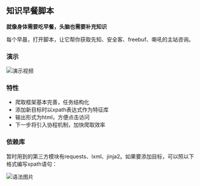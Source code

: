 ## 知识早餐脚本

**就像身体需要吃早餐，头脑也需要补充知识**

每个早晨，打开脚本，让它帮你获取先知、安全客、freebuf、嘶吼的主站咨询。

### 演示

![演示视频](https://s2.ax1x.com/2019/05/10/ER2c0H.gif)

### 特性

* 爬取框架基本完善，任务结构化
* 添加新目标时以xpath表达式作为特征库
* 输出形式为html，方便点击访问
* 下一步将引入协程机制，加快爬取效率
  
### 依赖库

暂时用到的第三方模块有requests、lxml、jinja2。如果要添加目标，可以照以下格式编写xpath语句：

![语法图片](https://s2.ax1x.com/2019/05/10/ERfWN9.png)

